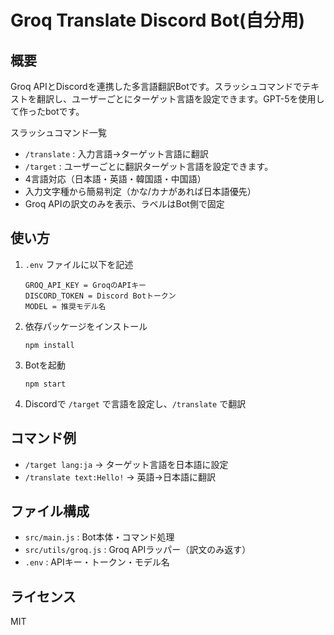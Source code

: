 # Groq Translate Discord Bot(自分用)

## 概要
Groq APIとDiscordを連携した多言語翻訳Botです。スラッシュコマンドでテキストを翻訳し、ユーザーごとにターゲット言語を設定できます。GPT-5を使用して作ったbotです。

スラッシュコマンド一覧
- `/translate` : 入力言語→ターゲット言語に翻訳
- `/target` : ユーザーごとに翻訳ターゲット言語を設定できます。
- 4言語対応（日本語・英語・韓国語・中国語）
- 入力文字種から簡易判定（かな/カナがあれば日本語優先）
- Groq APIの訳文のみを表示、ラベルはBot側で固定

## 使い方
1. `.env` ファイルに以下を記述
   ```
   GROQ_API_KEY = GroqのAPIキー
   DISCORD_TOKEN = Discord Botトークン
   MODEL = 推奨モデル名
   ```
2. 依存パッケージをインストール
   ```
   npm install
   ```
3. Botを起動
   ```
   npm start
   ```
4. Discordで `/target` で言語を設定し、`/translate` で翻訳

## コマンド例
- `/target lang:ja` → ターゲット言語を日本語に設定
- `/translate text:Hello!` → 英語→日本語に翻訳

## ファイル構成
- `src/main.js` : Bot本体・コマンド処理
- `src/utils/groq.js` : Groq APIラッパー（訳文のみ返す）
- `.env` : APIキー・トークン・モデル名

## ライセンス
MIT



